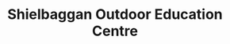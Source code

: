 ---
title: "Shielbaggan Outdoor Education Centre"
address: "Ramsgrange, New Ross, Co. Wexford"
tel: "+353 (0)51 38 9550"
county: "Wexford"
category: "Canoeing Kayaking"
type: "Content"
lat: "52.39106369018555"
lng: "-6.942417144775391"
---